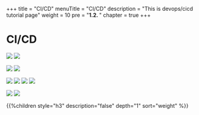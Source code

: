 +++
title = "CI/CD"
menuTitle = "CI/CD"
description = "This is devops/cicd tutorial page"
weight = 10 
pre = "<b>1.2. </b>"
chapter = true
+++

# CI/CD

![](/images/hack4easy/kubesim_lte.png)
![](/images/hack4easy/dockerhub.png)

![](/images/hack4easy/ansible.png)
![](/images/hack4easy/callflow.png)

![](/images/hack4easy/docker.png)
![](/images/hack4easy/helm_ls.png)
![](/images/hack4easy/kubectl_kubesim.png)
![](/images/hack4easy/kubectl_system.png)

![](/images/hack4easy/os.png)
![](/images/hack4easy/oss.png)

{{%children style="h3" description="false" depth="1" sort="weight" %}}
